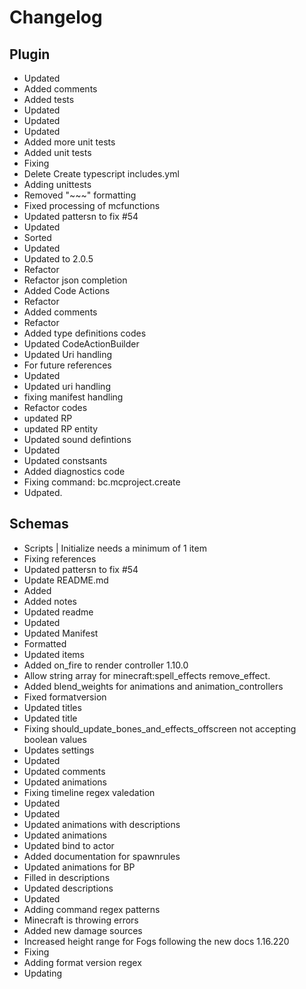 # Changelog 
## Plugin 
- Updated
- Added comments
- Added tests
- Updated
- Updated
- Updated
- Added more unit tests
- Added unit tests
- Fixing
- Delete Create typescript includes.yml
- Adding unittests
- Removed "~~~" formatting
- Fixed processing of mcfunctions
- Updated pattersn to fix #54
- Updated
- Sorted
- Updated
- Updated to 2.0.5
- Refactor
- Refactor json completion
- Added Code Actions
- Refactor
- Added comments
- Refactor
- Added type definitions codes
- Updated CodeActionBuilder
- Updated Uri handling
- For future references
- Updated
- Updated uri handling
- fixing manifest handling
- Refactor codes
- updated RP
- updated RP entity
- Updated sound defintions
- Updated
- Updated constsants
- Added diagnostics code
- Fixing command: bc.mcproject.create
- Udpated. 
## Schemas 
- Scripts | Initialize needs a minimum of 1 item
- Fixing references
- Updated pattersn to fix #54
- Update README.md
- Added
- Added notes
- Updated readme
- Updated
- Updated Manifest
- Formatted
- Updated items
- Added on_fire to render controller 1.10.0
- Allow string array for minecraft:spell_effects remove_effect.
- Added blend_weights for animations and animation_controllers
- Fixed formatversion
- Updated titles
- Updated title
- Fixing should_update_bones_and_effects_offscreen not accepting boolean values
- Updates settings
- Updated
- Updated comments
- Updated animations
- Fixing timeline regex valedation
- Updated
- Updated
- Updated animations with descriptions
- Updated animations
- Updated bind to actor
- Added documentation for spawnrules
- Updated animations for BP
- Filled in descriptions
- Updated descriptions
- Updated
- Adding command regex patterns
- Minecraft is throwing errors
- Added new damage sources
- Increased height range for Fogs following the new docs 1.16.220
- Fixing
- Adding format version regex
- Updating